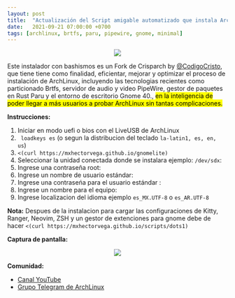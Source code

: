 ```yaml
---
layout: post
title:  "Actualización del Script amigable automatizado que instala ArchLinux"
date:   2021-09-21 07:00:00 +0700
tags: [archlinux, brtfs, paru, pipewire, gnome, minimal]
---
```


<center>
<img src="https://raw.githubusercontent.com/mxhectorvega/mxhectorvega.github.io/master/_posts/instalador-de-arch-minimal/logo-arch.png" style="max-width:60%;width:auto;height:auto;">
</center>

Este instalador con bashismos es un Fork de Crisparch by [@CodigoCristo](https://github.com/codigocristo), que tiene tiene como finalidad, eficientar, mejorar y optimizar el proceso de instalación de ArchLinux, incluyendo las tecnologias recientes como particionado Brtfs, servidor de audio y video PipeWire, gestor de paquetes en Rust Paru y el entorno de escritorio Gnome 40., <mark>en la inteligencia de poder llegar a más usuarios a probar ArchLinux sin tantas complicaciones.</mark>

**Instrucciones:**
1. Iniciar en modo uefi o bios con el LiveUSB de ArchLinux
2. ``` loadkeys es``` (o segun la distribucion del teclado ``` la-latin1, es, en, us ```)
3. ``` <(curl https://mxhectorvega.github.io/gnomelite) ```
4. Seleccionar la unidad conectada donde se instalara ejemplo: ``` /dev/sdx ```:
5. Ingrese una contraseña root:
6. Ingrese un nombre de usuario estándar:
7. Ingrese una contraseńa para el usuario estándar :
8. Ingrese un nombre para el equipo:
9. Ingrese localizacion del idioma ejemplo ``` es_MX.UTF-8 ``` o ``` es_AR.UTF-8 ```

**Nota:**
Despues de la instalacion para cargar las configuraciones de Kitty, Ranger, Neovim, ZSH y un gestor de extenciones para gnome debe de hacer ``` <(curl https://mxhectorvega.github.io/scripts/dots1) ```

**Captura de pantalla:**
<center>
<img src="https://raw.githubusercontent.com/mxhectorvega/mxhectorvega.github.io/master/_posts/instalador-de-arch-minimal/gnome.png" style="max-width:100%;width:auto;height:auto;">
</center>

**Comunidad:**
- [Canal YouTube](https://youtube.com/mxhectorvega)
- [Grupo Telegram de ArchLinux](https://t.me/archLinuxes)
